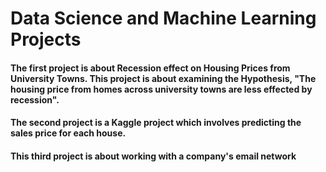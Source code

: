 # Data Science and Machine Learning Projects

#### The first project is about Recession effect on Housing Prices from University Towns. This project is about examining the Hypothesis, "The housing price from homes across university towns are less effected by recession".

#### The second project is a Kaggle project which involves predicting the sales price for each house. 

#### This third project is about working with a company's email network
